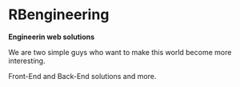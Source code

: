 RBengineering
=============

**Engineerin web solutions**

We are two simple guys who want to make this world become more interesting.

Front-End and Back-End solutions and more.
